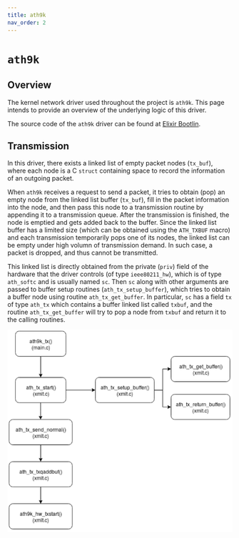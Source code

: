 ```yaml
---
title: ath9k
nav_order: 2
---
```


# `ath9k`

## Overview

The kernel network driver used throughout the project is `ath9k`. This page intends to provide an overview of the underlying logic of this driver. 

The source code of the `ath9k` driver can be found at [Elixir Bootlin](https://elixir.bootlin.com/linux/latest/source/drivers/net/wireless/ath/ath9k).

## Transmission

In this driver, there exists a linked list of empty packet nodes (`tx_buf`), where each node is a C `struct` containing space to record the information of an outgoing packet. 

When `ath9k` receives a request to send a packet, it tries to obtain (pop) an empty node from the linked list buffer (`tx_buf`), fill in the packet information into the node, and then pass this node to a transmission routine by appending it to a transmission queue. After the transmission is finished, the node is emptied and gets added back to the buffer. Since the linked list buffer has a limited size (which can be obtained using the `ATH_TXBUF` macro) and each transmission temporarily pops one of its nodes, the linked list can be empty under high volumn of transmission demand. In such case, a packet is dropped, and thus cannot be transmitted.

This linked list is directly obtained from the private (`priv`) field of the hardware that the driver controls (of type `ieee80211_hw`), which is of type `ath_softc` and is usually named `sc`. Then `sc` along with other arguments are passed to buffer setup routines (`ath_tx_setup_buffer`), which tries to obtain a buffer node using routine `ath_tx_get_buffer`. In particular, `sc` has a field `tx` of type `ath_tx` which contains a buffer linked list called `txbuf`, and the routine `ath_tx_get_buffer` will try to pop a node from `txbuf` and return it to the calling routines.

<p align="center">
    <img src="./images/ath9k_tx_calls.png" alt="ath9k transmission call graph"/>
</p>